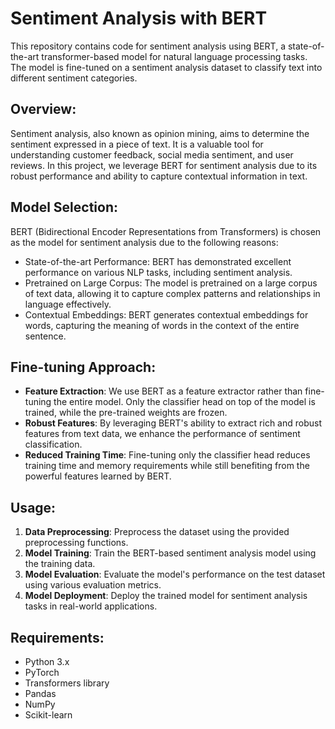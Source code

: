# Sentiment Analysis with BERT

This repository contains code for sentiment analysis using BERT, a state-of-the-art transformer-based model for natural language processing tasks. The model is fine-tuned on a sentiment analysis dataset to classify text into different sentiment categories.

## Overview:

Sentiment analysis, also known as opinion mining, aims to determine the sentiment expressed in a piece of text. It is a valuable tool for understanding customer feedback, social media sentiment, and user reviews. In this project, we leverage BERT for sentiment analysis due to its robust performance and ability to capture contextual information in text.

## Model Selection:

BERT (Bidirectional Encoder Representations from Transformers) is chosen as the model for sentiment analysis due to the following reasons:
- State-of-the-art Performance: BERT has demonstrated excellent performance on various NLP tasks, including sentiment analysis.
- Pretrained on Large Corpus: The model is pretrained on a large corpus of text data, allowing it to capture complex patterns and relationships in language effectively.
- Contextual Embeddings: BERT generates contextual embeddings for words, capturing the meaning of words in the context of the entire sentence.

## Fine-tuning Approach:

- **Feature Extraction**: We use BERT as a feature extractor rather than fine-tuning the entire model. Only the classifier head on top of the model is trained, while the pre-trained weights are frozen.
- **Robust Features**: By leveraging BERT's ability to extract rich and robust features from text data, we enhance the performance of sentiment classification.
- **Reduced Training Time**: Fine-tuning only the classifier head reduces training time and memory requirements while still benefiting from the powerful features learned by BERT.

## Usage:

1. **Data Preprocessing**: Preprocess the dataset using the provided preprocessing functions.
2. **Model Training**: Train the BERT-based sentiment analysis model using the training data.
3. **Model Evaluation**: Evaluate the model's performance on the test dataset using various evaluation metrics.
4. **Model Deployment**: Deploy the trained model for sentiment analysis tasks in real-world applications.

## Requirements:

- Python 3.x
- PyTorch
- Transformers library
- Pandas
- NumPy
- Scikit-learn
